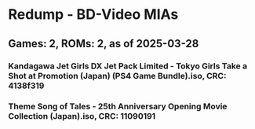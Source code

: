 # Redump - BD-Video MIAs
## Games: 2, ROMs: 2, as of 2025-03-28

### Kandagawa Jet Girls DX Jet Pack Limited - Tokyo Girls Take a Shot at Promotion (Japan) (PS4 Game Bundle).iso, CRC: 4138f319
### Theme Song of Tales - 25th Anniversary Opening Movie Collection (Japan).iso, CRC: 11090191
